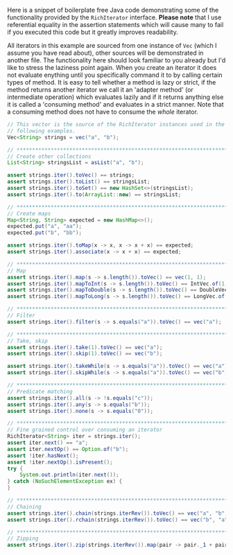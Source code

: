 Here is a snippet of boilerplate free Java code demonstrating some of the functionality provided by the `RichIterator` interface. **Please note** that I use referential equality in the assertion statements which will cause many to fail if you executed this code but it greatly improves readability.

All iterators in this example are sourced from one instance of `Vec` (which I assume you have read about), other sources will be demonstrated in another file. The functionality here should look familiar to you already but I'd like to stress the laziness point again. When you create an iterator it does not evaluate enything until you specifically command it to by calling certain types of method. It is easy to tell whether a method is lazy or strict, if the method returns another iterator we call it an 'adapter method' (or intermediate operation) which evaluates lazily and if it returns anything else it is called a 'consuming method' and evaluates in a strict manner. Note that a consuming method does not have to consume the *whole* iterator.

```java
// This vector is the source of the RichIterator instances used in the
// following examples.
Vec<String> strings = vec("a", "b");

// *****************************************************************************************
// Create other collections
List<String> stringsList = asList("a", "b");

assert strings.iter().toVec() == strings;
assert strings.iter().toList() == stringsList;
assert strings.iter().toSet() == new HashSet<>(stringsList);
assert strings.iter().to(ArrayList::new) == stringsList;

// *****************************************************************************************
// Create maps
Map<String, String> expected = new HashMap<>();
expected.put("a", "aa");
expected.put("b", "bb");

assert strings.iter().toMap(x -> x, x -> x + x) == expected;
assert strings.iter().associate(x -> x + x) == expected;

// *****************************************************************************************
// Map
assert strings.iter().map(s -> s.length()).toVec() == vec(1, 1);
assert strings.iter().mapToInt(s -> s.length()).toVec() == IntVec.of(1, 1);
assert strings.iter().mapToDouble(s -> s.length()).toVec() == DoubleVec.of(1, 1);
assert strings.iter().mapToLong(s -> s.length()).toVec() == LongVec.of(1, 1);

// *****************************************************************************************
// Filter
assert strings.iter().filter(s -> s.equals("a")).toVec() == vec("a");

// *****************************************************************************************
// Take, skip
assert strings.iter().take(1).toVec() == vec("a");
assert strings.iter().skip(1).toVec() == vec("b");

assert strings.iter().takeWhile(s -> s.equals("a")).toVec() == vec("a");
assert strings.iter().skipWhile(s -> s.equals("a")).toVec() == vec("b");

// *****************************************************************************************
// Predicate matching
assert strings.iter().all(s -> !s.equals("c"));
assert strings.iter().any(s -> s.equals("b"));
assert strings.iter().none(s -> s.equals("0"));

// *****************************************************************************************
// Fine grained control over consuming an iterator
RichIterator<String> iter = strings.iter();
assert iter.next() == "a";
assert iter.nextOp() == Option.of("b");
assert !iter.hasNext();
assert !iter.nextOp().isPresent();
try {
	System.out.println(iter.next());
} catch (NoSuchElementException ex) {
}

// *****************************************************************************************
// Chaining
assert strings.iter().chain(strings.iterRev()).toVec() == vec("a", "b", "b", "a");
assert strings.iter().rchain(strings.iterRev()).toVec() == vec("b", "a", "a", "b");

// *****************************************************************************************
// Zipping
assert strings.iter().zip(strings.iterRev()).map(pair -> pair._1 + pair._2).toVec() == vec("ab", "ba");
```
